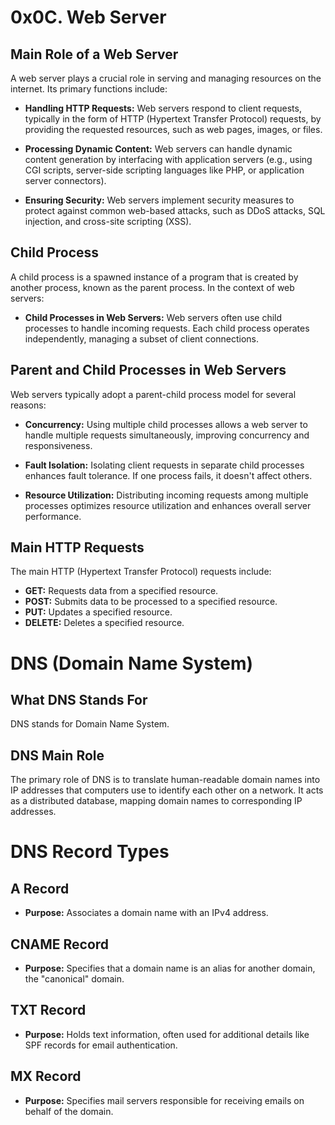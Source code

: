 # 0x0C. Web Server

## Main Role of a Web Server

A web server plays a crucial role in serving and managing resources on the internet. Its primary functions include:

- **Handling HTTP Requests:** Web servers respond to client requests, typically in the form of HTTP (Hypertext Transfer Protocol) requests, by providing the requested resources, such as web pages, images, or files.

- **Processing Dynamic Content:** Web servers can handle dynamic content generation by interfacing with application servers (e.g., using CGI scripts, server-side scripting languages like PHP, or application server connectors).

- **Ensuring Security:** Web servers implement security measures to protect against common web-based attacks, such as DDoS attacks, SQL injection, and cross-site scripting (XSS).

## Child Process

A child process is a spawned instance of a program that is created by another process, known as the parent process. In the context of web servers:

- **Child Processes in Web Servers:** Web servers often use child processes to handle incoming requests. Each child process operates independently, managing a subset of client connections.

## Parent and Child Processes in Web Servers

Web servers typically adopt a parent-child process model for several reasons:

- **Concurrency:** Using multiple child processes allows a web server to handle multiple requests simultaneously, improving concurrency and responsiveness.

- **Fault Isolation:** Isolating client requests in separate child processes enhances fault tolerance. If one process fails, it doesn't affect others.

- **Resource Utilization:** Distributing incoming requests among multiple processes optimizes resource utilization and enhances overall server performance.

## Main HTTP Requests

The main HTTP (Hypertext Transfer Protocol) requests include:

- **GET:** Requests data from a specified resource.
- **POST:** Submits data to be processed to a specified resource.
- **PUT:** Updates a specified resource.
- **DELETE:** Deletes a specified resource.

# DNS (Domain Name System)

## What DNS Stands For

DNS stands for Domain Name System.

## DNS Main Role

The primary role of DNS is to translate human-readable domain names into IP addresses that computers use to identify each other on a network. It acts as a distributed database, mapping domain names to corresponding IP addresses.

# DNS Record Types

## A Record

- **Purpose:** Associates a domain name with an IPv4 address.

## CNAME Record

- **Purpose:** Specifies that a domain name is an alias for another domain, the "canonical" domain.

## TXT Record

- **Purpose:** Holds text information, often used for additional details like SPF records for email authentication.

## MX Record

- **Purpose:** Specifies mail servers responsible for receiving emails on behalf of the domain.
